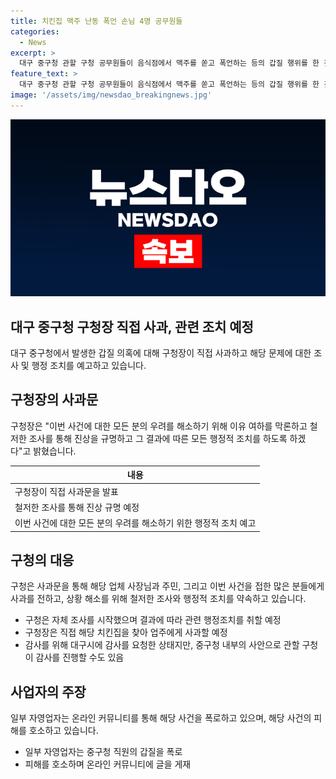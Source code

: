 ```yaml
---
title: 치킨집 맥주 난동 폭언 손님 4명 공무원들
categories:
  - News
excerpt: >
  대구 중구청 관할 구청 공무원들이 음식점에서 맥주를 쏟고 폭언하는 등의 갑질 행위를 한 것으로 드러나, 구청장이 사과문을 발표하며 진상 조사와 행정적 조치를 약속했다. 사건을 폭로한 자영업자의 글이 온라인 커뮤니티에 올라와 논란을 빚고 있다. 대구 중구청은 외부 감사를 요청하거나 내부 조사를 진행할 예정이며, 구청장은 피해 업주에 직접 사과할 계획이다. 해당 사건에 대한 사회적 우려를 해소하기 위해 철저한 조사를 진행하고 적절한 조치를 취할 것을 약속했다.
feature_text: >
  대구 중구청 관할 구청 공무원들이 음식점에서 맥주를 쏟고 폭언하는 등의 갑질 행위를 한 것으로 드러나, 구청장이 사과문을 발표하며 진상 조사와 행정적 조치를 약속했다. 사건을 폭로한 자영업자의 글이 온라인 커뮤니티에 올라와 논란을 빚고 있다. 대구 중구청은 외부 감사를 요청하거나 내부 조사를 진행할 예정이며, 구청장은 피해 업주에 직접 사과할 계획이다. 해당 사건에 대한 사회적 우려를 해소하기 위해 철저한 조사를 진행하고 적절한 조치를 취할 것을 약속했다.
image: '/assets/img/newsdao_breakingnews.jpg'
---
```


<p><img src="/assets/img/newsdao_breakingnews.jpg" alt="koreaapp 속보" /></p>

<h2 data-ke-size="size26">대구 중구청 구청장 직접 사과, 관련 조치 예정</h2>

<p data-ke-size="size16">대구 중구청에서 발생한 갑질 의혹에 대해 구청장이 직접 사과하고 해당 문제에 대한 조사 및 행정 조치를 예고하고 있습니다.</p>

<h2 data-ke-size="size24">구청장의 사과문</h2>

<p data-ke-size="size16">구청장은 "이번 사건에 대한 모든 분의 우려를 해소하기 위해 이유 여하를 막론하고 철저한 조사를 통해 진상을 규명하고 그 결과에 따른 모든 행정적 조치를 하도록 하겠다"고 밝혔습니다.</p>

<table>
<thead>
<tr>
<th><b>내용</b></th>
</tr>
</thead>
<tbody>
<tr>
<td>구청장이 직접 사과문을 발표</td>
</tr>
<tr>
<td>철저한 조사를 통해 진상 규명 예정</td>
</tr>
<tr>
<td>이번 사건에 대한 모든 분의 우려를 해소하기 위한 행정적 조치 예고</td>
</tr>
</tbody>
</table>

<h2 data-ke-size="size24">구청의 대응</h2>

<p data-ke-size="size16">구청은 사과문을 통해 해당 업체 사장님과 주민, 그리고 이번 사건을 접한 많은 분들에게 사과를 전하고, 상황 해소를 위해 철저한 조사와 행정적 조치를 약속하고 있습니다.</p>

<ul>
<li>구청은 자체 조사를 시작했으며 결과에 따라 관련 행정조치를 취할 예정</li>
<li>구청장은 직접 해당 치킨집을 찾아 업주에게 사과할 예정</li>
<li>감사를 위해 대구시에 감사를 요청한 상태지만, 중구청 내부의 사안으로 관할 구청이 감사를 진행할 수도 있음</li>
</ul>

<h2 data-ke-size="size24">사업자의 주장</h2>

<p data-ke-size="size16">일부 자영업자는 온라인 커뮤니티를 통해 해당 사건을 폭로하고 있으며, 해당 사건의 피해를 호소하고 있습니다.</p>

<ul>
<li>일부 자영업자는 중구청 직원의 갑질을 폭로</li>
<li>피해를 호소하며 온라인 커뮤니티에 글을 게재</li>
</ul>

